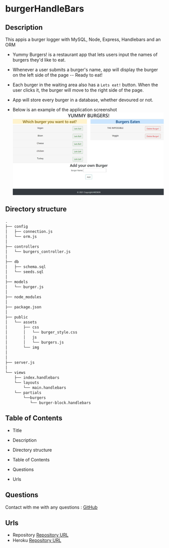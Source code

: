 # burgerHandleBars

## Description

This appis a burger logger with MySQL, Node, Express, Handlebars and an ORM
* Yummy Burgers! is a restaurant app that lets users input the names of burgers they'd like to eat.

* Whenever a user submits a burger's name, app will display the burger on the left side of the page -- Ready to eat!

* Each burger in the waiting area also has a `Lets eat!` button. When the user clicks it, the burger will move to the right side of the page.

* App will store every burger in a database, whether devoured or not.

* Below is an example of the application screenshot
![Yummy Burgers - Screenshot](./public/assets/images/burgerHandlebars.JPG)

## Directory structure

```
.
├── config
│   ├── connection.js
│   └── orm.js
│ 
├── controllers
│   └── burgers_controller.js
│
├── db
│   ├── schema.sql
│   └── seeds.sql
│
├── models
│   └── burger.js
│ 
├── node_modules
│ 
├── package.json
│
├── public
│   └── assets
│       ├── css
│       │   └── burger_style.css
│       │   js
│       │   └── burgers.js
│       └── img
│   
│
├── server.js
│
└── views
    ├── index.handlebars
    └── layouts
        └── main.handlebars
    └── partials
        └──burgers
           └── burger-block.handlebars
```
## Table of Contents

* Title

* Description

* Directory structure

* Table of Contents

* Questions

* Urls

## Questions
Contact with me with any questions : [GitHub](https://github.com/kinziva)<br />

## Urls
* Repository [Repository URL ](https://github.com/kinziva/burgerHandleBars)
* Heroku [Repository URL ](https://hidden-gorge-50321.herokuapp.com/)
